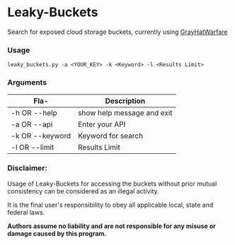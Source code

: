 # Leaky-Buckets
Search for exposed cloud storage buckets, currently using [GrayHatWarfare](https://grayhatwarfare.com/)

### Usage

`leaky_buckets.py -a <YOUR_KEY> -k <Keyword> -l <Results Limit>`

### Arguments

| Fla-            | Description              |
|-----------------|---------------------------|
| -h OR --help    | show help message and exit |
| -a OR --api     | Enter your API            |
| -k OR --keyword | Keyword for search       |
| -l OR --limit   | Results Limit             |

### Disclaimer:

Usage of Leaky-Buckets for accessing the buckets without prior mutual consistency can be considered as an illegal 
activity. 

It is the final user's responsibility to obey all applicable local, state and federal laws. 

**Authors assume no liability and are not responsible for any misuse or damage caused by this program.**